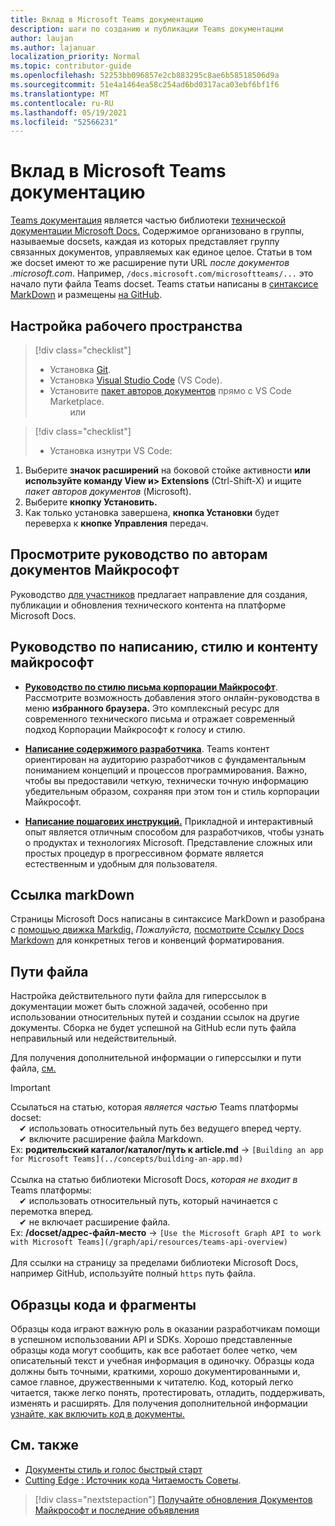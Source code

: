 ```yaml
---
title: Вклад в Microsoft Teams документацию
description: шаги по созданию и публикации Teams документации
author: laujan
ms.author: lajanuar
localization_priority: Normal
ms.topic: contributor-guide
ms.openlocfilehash: 52253bb096857e2cb883295c8ae6b58518506d9a
ms.sourcegitcommit: 51e4a1464ea58c254ad6bd0317aca03ebf6bf1f6
ms.translationtype: MT
ms.contentlocale: ru-RU
ms.lasthandoff: 05/19/2021
ms.locfileid: "52566231"
---
```

# <a name="contributing-to-microsoft-teams-documentation"></a>Вклад в Microsoft Teams документацию

[Teams документация](/microsoftteams/platform/overview) является частью библиотеки [технической документации Microsoft Docs.](https://docs.microsoft.com/) Содержимое организовано в группы, называемые docsets, каждая из которых представляет группу связанных документов, управляемых как единое целое. Статьи в том же docset имеют то же расширение пути URL *после документов <span></span> .microsoft.com*.  Например, `/docs.microsoft.com/microsoftteams/...` это начало пути файла Teams docset. Teams статьи написаны в [синтаксисе MarkDown](#markdown-reference) и размещены [на GitHub](https://github.com/MicrosoftDocs/msteams-docs/tree/master/msteams-platform).

## <a name="set-up-your-workspace"></a>Настройка рабочего пространства

> [!div class="checklist"]
>
> * Установка [Git](https://git-scm.com/book/en/v2/Getting-Started-Installing-Git).
> * Установка [Visual Studio Code](https://code.visualstudio.com/) (VS Code).
> * Установите [пакет авторов документов](https://marketplace.visualstudio.com/items?itemName=docsmsft.docs-authoring-pack) прямо с VS Code Marketplace.
<br>&emsp;&emsp; или

> [!div class="checklist"]
>
> * Установка изнутри VS Code:

   1. Выберите **значок расширений** на боковой стойке активности **или используйте команду View и> Extensions** (Ctrl-Shift-X) и ищите *пакет авторов документов* (Microsoft).
   1. Выберите **кнопку Установить.**
   1. Как только установка завершена, **кнопка Установки** будет переверха к **кнопке Управления** передач.

## <a name="review-the-microsoft-docs-contributors-guide"></a>Просмотрите руководство по авторам документов Майкрософт

Руководство [для участников](/contribute) предлагает направление для создания, публикации и обновления технического контента на платформе Microsoft Docs.

## <a name="microsoft-writing-style-and-content-guides"></a>Руководство по написанию, стилю и контенту майкрософт

* **[Руководство по стилю письма корпорации Майкрософт](/style-guide/welcome)**. Рассмотрите возможность добавления этого онлайн-руководства в меню **избранного браузера.** Это комплексный ресурс для современного технического письма и отражает современный подход Корпорации Майкрософт к голосу и стилю.

* **[Написание содержимого разработчика](/style-guide/developer-content/)**. Teams контент ориентирован на аудиторию разработчиков с фундаментальным пониманием концепций и процессов программирования. Важно, чтобы вы предоставили четкую, технически точную информацию убедительным образом, сохраняя при этом тон и стиль корпорации Майкрософт.

* **[Написание пошагових инструкций.](/style-guide/procedures-instructions/writing-step-by-step-instructions)** Прикладной и интерактивный опыт является отличным способом для разработчиков, чтобы узнать о продуктах и технологиях Microsoft. Представление сложных или простых процедур в прогрессивном формате является естественным и удобным для пользователя.

## <a name="markdown-reference"></a>Ссылка markDown

 Страницы Microsoft Docs написаны в синтаксисе MarkDown и разобрана с [помощью движка Markdig.](https://github.com/lunet-io/markdig) *Пожалуйста,* [посмотрите Ссылку Docs Markdown](/contribute/markdown-reference) для конкретных тегов и конвенций форматирования.

## <a name="file-paths"></a>Пути файла

Настройка действительного пути файла для гиперссылок в документации может быть сложной задачей, особенно при использовании относительных путей и создании ссылок на другие документы.  Сборка не будет успешной на GitHub если путь файла неправильный или недействительный.

Для получения дополнительной информации о гиперссылки и пути файла, [см.](/contribute/how-to-write-links)

>[!IMPORTANT]
> Ссылаться на статью, которая *является частью* Teams платформы docset:<br>
> &emsp;&#x2714; использовать относительный путь без ведущего вперед черту.<br>
> &emsp;&#x2714; включите расширение файла Markdown.<br>
>Ex:  **родительский каталог/каталог/путь к article.md** -> `[Building an app for Microsoft Teams](../concepts/building-an-app.md)` <br><br>
> Ссылка на статью библиотеки Microsoft Docs, *которая не входит в* Teams платформы:<br>
> &emsp;&#x2714; использовать относительный путь, который начинается с перемотка вперед.<br>
> &emsp;&#x2714; не включает расширение файла. <br> Ex:  **/docset/адрес-файл-место** -> `[Use the Microsoft Graph API to work with Microsoft Teams](/graph/api/resources/teams-api-overview)`<br><br>
> Для ссылки на страницу за пределами библиотеки Microsoft Docs, например GitHub, используйте полный `https` путь файла.<br>

## <a name="code-samples-and-snippets"></a>Образцы кода и фрагменты

Образцы кода играют важную роль в оказании разработчикам помощи в успешном использовании API и SDKs. Хорошо представленные образцы кода могут сообщить, как все работает более четко, чем описательный текст и учебная информация в одиночку. Образцы кода должны быть точными, краткими, хорошо документированными и, самое главное, дружественными к читателю. Код, который легко читается, также легко понять, протестировать, отладить, поддерживать, изменять и расширять. Для получения дополнительной информации [узнайте, как включить код в документы.](/contribute/code-in-docs)

## <a name="see-also"></a>См. также

* [Документы стиль и голос быстрый старт](/contribute/style-quick-start)
* [Cutting Edge : Источник кода Читаемость Советы](/archive/msdn-magazine/2014/october/cutting-edge-source-code-readability-tips).

> [!div class="nextstepaction"]
> [Получайте обновления Документов Майкрософт и последние объявления](/teamblog)
